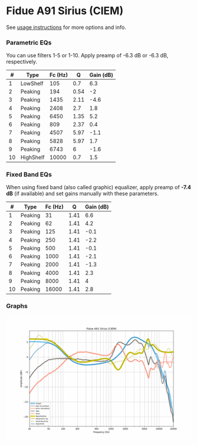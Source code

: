 # Fidue A91 Sirius (CIEM)
See [usage instructions](https://github.com/jaakkopasanen/AutoEq#usage) for more options and info.

### Parametric EQs
You can use filters 1-5 or 1-10. Apply preamp of -6.3 dB or -6.3 dB, respectively.

|   # | Type      |   Fc (Hz) |    Q |   Gain (dB) |
|-----|-----------|-----------|------|-------------|
|   1 | LowShelf  |       105 | 0.7  |         6.3 |
|   2 | Peaking   |       194 | 0.54 |        -2   |
|   3 | Peaking   |      1435 | 2.11 |        -4.6 |
|   4 | Peaking   |      2408 | 2.7  |         1.8 |
|   5 | Peaking   |      6450 | 1.35 |         5.2 |
|   6 | Peaking   |       809 | 2.37 |         0.4 |
|   7 | Peaking   |      4507 | 5.97 |        -1.1 |
|   8 | Peaking   |      5828 | 5.97 |         1.7 |
|   9 | Peaking   |      6743 | 6    |        -1.6 |
|  10 | HighShelf |     10000 | 0.7  |         1.5 |

### Fixed Band EQs
When using fixed band (also called graphic) equalizer, apply preamp of **-7.4 dB** (if available) and set gains manually with these parameters.

|   # | Type    |   Fc (Hz) |    Q |   Gain (dB) |
|-----|---------|-----------|------|-------------|
|   1 | Peaking |        31 | 1.41 |         6.6 |
|   2 | Peaking |        62 | 1.41 |         4.2 |
|   3 | Peaking |       125 | 1.41 |        -0.1 |
|   4 | Peaking |       250 | 1.41 |        -2.2 |
|   5 | Peaking |       500 | 1.41 |        -0.1 |
|   6 | Peaking |      1000 | 1.41 |        -2.1 |
|   7 | Peaking |      2000 | 1.41 |        -1.3 |
|   8 | Peaking |      4000 | 1.41 |         2.3 |
|   9 | Peaking |      8000 | 1.41 |         4   |
|  10 | Peaking |     16000 | 1.41 |         2.8 |

### Graphs
![](./Fidue%20A91%20Sirius%20(CIEM).png)
